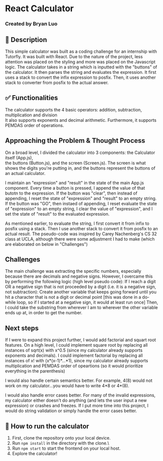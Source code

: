 # React Calculator

### Created by Bryan Luo 

## :pushpin: Description

This simple calculator was built as a coding challenge for an internship with Tutorfly. It was built with React. Due to the nature of the project, less attention was placed on the styling and more was placed on the Javascript logic. The calculator takes in a string which is inputted with the "buttons" of the calculator. It then parses
the string and evaluates the expression. It first uses a stack to convert the infix expression to posfix. Then, it uses another stack to converter from posfix to the actual answer. 

## :white_check_mark: Functionalities 

The calculator supports the 4 basic operators: addition, subtraction, multiplication and division \
It also supports exponents and decimal arithmetic. Furthermore, it supports \
PEMDAS order of operations.   

## Approaching the Problem & Thought Process

On a broad level, I divided the calculator into 3 components: the Calculator itself (App.js), \
the buttons (Button.js), and the screen (Screen.js). The screen is what shows the digits
you're putting in, and the buttons represent the buttons of an actual calculator. 

I maintain an "expression" and "result" in the state of the main App.js component. Every time a button is pressed,
I append the value of that butotn to the expression. If the button was "clear", then instead of appending, I
reset the state of "expression" and "result" to an empty string. If the button was "GO", then instaed of appending,
I reset evaluate the state of "expression" to an empty string, I clear the value of "expression", and I set
the state of "result" to the evaluated expression. 

As mentioned earlier, to evaluate the string, I first convert it from infix to posfix using a stack. Then I use 
another stack to convert it from posfix to an actual result. The pseudo-code was inspired by Carey Nachenberg's 
CS 32 class at UCLA, although there were some adjustment I had to make (which are elaborated on below in "Challenges")

## Challenges 

The main challenge was extracting the specific numbers, especially because there are decimals and negative signs.
However, I overcame this by performing the following logic (high level pseudo code):
If I reach a digit OR a negative sign that is not proceeded by a digit (i.e. it is a negative sign, not subtraction):
    Create another variable that keeps going forward until you hit a character that is not a digit
    or decimal point [this was done in a do-while loop, so if I started at a negative sign, it would at least run once]
Then, I could take the substring from wherever I am to wherever the other variable ends up at, in order
to get the number. 

## Next steps
If I were to expand this project further, I would add factorial and squart root features. On a high level,
I could implement square root by replacing all instances of sqrt(x) with x^0.5 (since my calculator already
supports exponents and decimals). I could implement factorial by replacing all instances of x! with 
(x*(x-1)*...*1), since my calculator already supports multiplication and PEMDAS order of opeartions (so it would 
prioritize everything in the parenthesis)

I would also handle certain semantics better. For example, 4(8) would not work on my calculator...you would have to
write 4\*8 or 4\*(8).

I would also handle error cases better. For many of the invalid expressions, my calculator either doesn't
do anything (and lets the user input a new expression) or crashes and freezes. If I put more time into this
project, I would do string validation or simply handle the error cases better. 

## :runner: How to run the calculator
1. First, clone the repository onto your local device.
2. Run `npm install` in the directory with the clone.\
3. Run `npm start` to start the frontend on your local host.
4. Explore the calculator!
